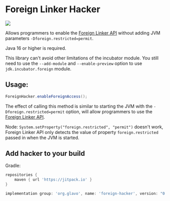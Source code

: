 # Foreign Linker Hacker

[![](https://jitpack.io/v/Glavo/foreign-hacker.svg)](https://jitpack.io/#Glavo/foreign-hacker)

Allows programmers to enable the [Foreign Linker API](https://openjdk.java.net/jeps/389) without adding JVM parameters `-Dforeign.restricted=permit`.

Java 16 or higher is required. 

This library can't avoid other limitations of the incubator module. 
You still need to use the `--add-module` and  `--enable-preview` option to use `jdk.incubator.foreign` module.

## Usage: 

```java 
ForeignHacker.enableForeignAccess();
```

The effect of calling this method is similar to starting the JVM with the ``-Dforeign.restricted=permit`` option,
will allow programmers to use the [Foreign Linker API](https://openjdk.java.net/jeps/389).

Node: `System.setProperty("foreign.restricted", "permit")` doesn't work,
Foreign Linker API only detects the value of property `foreign.restricted` passed in when the JVM is started.

## Add hacker to your build

Gradle:
```groovy
repositories {
    maven { url 'https://jitpack.io' }
}

implementation group: 'org.glavo', name: 'foreign-hacker', version: "0.1.0"
```